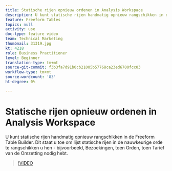 ```yaml
---
title: Statische rijen opnieuw ordenen in Analysis Workspace
description: U kunt statische rijen handmatig opnieuw rangschikken in de Freeform Table Builder. Dit staat u toe om lijst statische rijen in de nauwkeurige orde te rangschikken u hen - bijvoorbeeld, Bezoekingen, toen Orden, toen Tarief van de Omzetting nodig hebt.
feature: Freeform Tables
topics: null
activity: use
doc-type: feature video
team: Technical Marketing
thumbnail: 31319.jpg
kt: 4218
role: Business Practitioner
level: Beginner
translation-type: tm+mt
source-git-commit: f3b3fa7d91b0cb21005b57768ca23ed6700fcc03
workflow-type: tm+mt
source-wordcount: '83'
ht-degree: 0%

---
```



# Statische rijen opnieuw ordenen in Analysis Workspace

U kunt statische rijen handmatig opnieuw rangschikken in de Freeform Table Builder. Dit staat u toe om lijst statische rijen in de nauwkeurige orde te rangschikken u hen - bijvoorbeeld, Bezoekingen, toen Orden, toen Tarief van de Omzetting nodig hebt.

>[!VIDEO](https://video.tv.adobe.com/v/31319/?quality=12)
